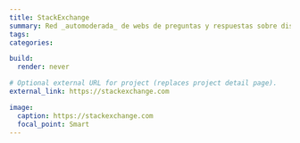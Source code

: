 ```yaml
---
title: StackExchange
summary: Red _automoderada_ de webs de preguntas y respuestas sobre distintos temas.
tags:
categories:

build:
  render: never

# Optional external URL for project (replaces project detail page).
external_link: https://stackexchange.com

image:
  caption: https://stackexchange.com
  focal_point: Smart
---
```

